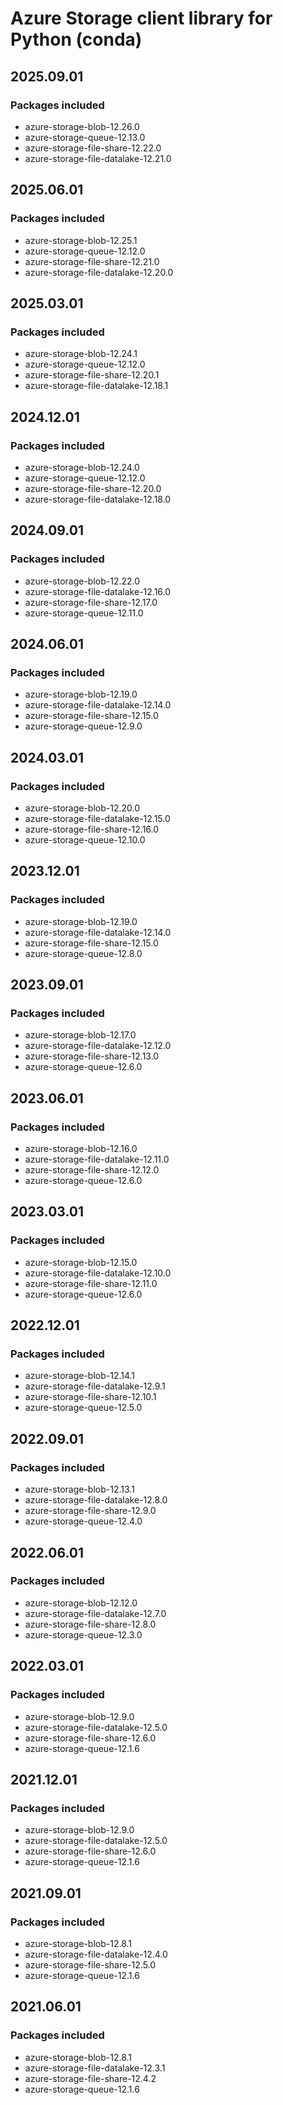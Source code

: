 # Azure Storage client library for Python (conda)

## 2025.09.01

### Packages included

- azure-storage-blob-12.26.0
- azure-storage-queue-12.13.0
- azure-storage-file-share-12.22.0
- azure-storage-file-datalake-12.21.0

## 2025.06.01

### Packages included

- azure-storage-blob-12.25.1
- azure-storage-queue-12.12.0
- azure-storage-file-share-12.21.0
- azure-storage-file-datalake-12.20.0

## 2025.03.01

### Packages included

- azure-storage-blob-12.24.1
- azure-storage-queue-12.12.0
- azure-storage-file-share-12.20.1
- azure-storage-file-datalake-12.18.1

## 2024.12.01

### Packages included

- azure-storage-blob-12.24.0
- azure-storage-queue-12.12.0
- azure-storage-file-share-12.20.0
- azure-storage-file-datalake-12.18.0

## 2024.09.01

### Packages included

- azure-storage-blob-12.22.0
- azure-storage-file-datalake-12.16.0
- azure-storage-file-share-12.17.0
- azure-storage-queue-12.11.0

## 2024.06.01

### Packages included

- azure-storage-blob-12.19.0
- azure-storage-file-datalake-12.14.0
- azure-storage-file-share-12.15.0
- azure-storage-queue-12.9.0

## 2024.03.01

### Packages included

- azure-storage-blob-12.20.0
- azure-storage-file-datalake-12.15.0
- azure-storage-file-share-12.16.0
- azure-storage-queue-12.10.0

## 2023.12.01

### Packages included

- azure-storage-blob-12.19.0
- azure-storage-file-datalake-12.14.0
- azure-storage-file-share-12.15.0
- azure-storage-queue-12.8.0

## 2023.09.01

### Packages included

- azure-storage-blob-12.17.0
- azure-storage-file-datalake-12.12.0
- azure-storage-file-share-12.13.0
- azure-storage-queue-12.6.0

## 2023.06.01

### Packages included

- azure-storage-blob-12.16.0
- azure-storage-file-datalake-12.11.0
- azure-storage-file-share-12.12.0
- azure-storage-queue-12.6.0

## 2023.03.01

### Packages included

- azure-storage-blob-12.15.0
- azure-storage-file-datalake-12.10.0
- azure-storage-file-share-12.11.0
- azure-storage-queue-12.6.0

## 2022.12.01

### Packages included

- azure-storage-blob-12.14.1
- azure-storage-file-datalake-12.9.1
- azure-storage-file-share-12.10.1
- azure-storage-queue-12.5.0

## 2022.09.01

### Packages included

- azure-storage-blob-12.13.1
- azure-storage-file-datalake-12.8.0
- azure-storage-file-share-12.9.0
- azure-storage-queue-12.4.0

## 2022.06.01

### Packages included

- azure-storage-blob-12.12.0
- azure-storage-file-datalake-12.7.0
- azure-storage-file-share-12.8.0
- azure-storage-queue-12.3.0

## 2022.03.01

### Packages included

- azure-storage-blob-12.9.0
- azure-storage-file-datalake-12.5.0
- azure-storage-file-share-12.6.0
- azure-storage-queue-12.1.6

## 2021.12.01

### Packages included

- azure-storage-blob-12.9.0
- azure-storage-file-datalake-12.5.0
- azure-storage-file-share-12.6.0
- azure-storage-queue-12.1.6

## 2021.09.01

### Packages included

- azure-storage-blob-12.8.1
- azure-storage-file-datalake-12.4.0
- azure-storage-file-share-12.5.0
- azure-storage-queue-12.1.6

## 2021.06.01

### Packages included

- azure-storage-blob-12.8.1
- azure-storage-file-datalake-12.3.1
- azure-storage-file-share-12.4.2
- azure-storage-queue-12.1.6
